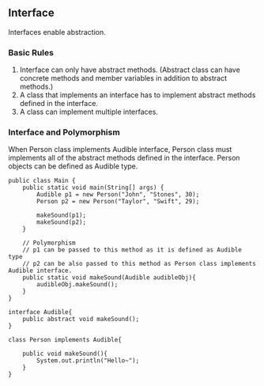 ## Interface
Interfaces enable abstraction.  
    
### Basic Rules
1. Interface can only have abstract methods. (Abstract class can have concrete methods and member variables in addition to abstract methods.)
2. A class that implements an interface has to implement abstract methods defined in the interface.
3. A class can implement multiple interfaces.  
    
### Interface and Polymorphism
When Person class implements Audible interface, Person class must implements all of the abstract methods defined in the interface. Person objects can be defined as Audible type.
    
```
public class Main {
    public static void main(String[] args) {
        Audible p1 = new Person("John", "Stones", 30);
        Person p2 = new Person("Taylor", "Swift", 29);

        makeSound(p1);
        makeSound(p2);
    }

    // Polymorphism
    // p1 can be passed to this method as it is defined as Audible type
    // p2 can be also passed to this method as Person class implements Audible interface.
    public static void makeSound(Audible audibleObj){
        audibleObj.makeSound();
    }
}

interface Audible{
    public abstract void makeSound();
}

class Person implements Audible{

    public void makeSound(){
        System.out.println("Hello~");
    }
}

```

